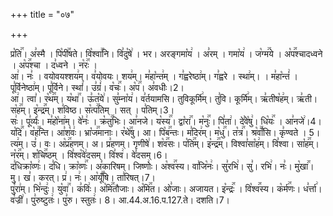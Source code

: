 +++
title = "०७"

+++


  
प्र꣡ति꣢꣯। अ꣣स्मै । पि꣡पी꣢꣯षते। वि꣡श्वा꣢꣯नि। वि꣣दु꣡षे꣢ । भर। अरङ्गमा꣡य꣢ । अ꣣रम् । गमा꣡य꣢ । ज꣡ग्म꣢꣯ये । अ꣡प꣢꣯श्चादध्वने । अ꣡प꣢꣯श्चा । द꣣ध्वने । न꣡रः꣢꣯ ।  
आ꣢। नः꣣ । वयोवयश्शय꣢म्। व꣣योवयः। शय꣢म्। म꣣हा꣡न्त꣢म् । ग꣣ह्वरेष्ठा꣢म्। ग꣣ह्वरे । स्था꣢म्। । म꣣हा꣡न्तं꣢ । पू꣣र्विनेष्ठा꣢म्। पू꣣र्विने। स्थां꣢। उ꣣ग्रं꣢। व꣡चः꣢꣯। अ꣡प꣢꣯। अ꣣वधीः।2।  
आ꣢। त्वा꣣। र꣡थ꣢꣯म्। य꣡था꣢꣯। ऊ꣣त꣡ये꣢। सु꣣म्ना꣡य꣢। व꣣र्तयामसि। तुविकूर्मि꣢म्। तु꣣वि। कूर्मि꣢म्। ऋ꣣तीष꣡ह꣢म्। ऋ꣣ती। स꣡ह꣢꣯म्। इ꣡न्द्र꣢꣯म्। श꣣विष्ठ। स꣡त्प꣢꣯तिम् । सत् । प꣣तिम्।3।  
सः꣢। पू꣣र्व्यः꣢। म꣣हो꣡ना꣢म्। वे꣣नः꣢ । क्र꣡तु꣢꣯भिः। आ꣣नजे। य꣡स्य꣢꣯। द्वा꣡रा꣢꣯। म꣡नुः꣢꣯। पि꣣ता꣢। दे꣣वे꣡षु꣢। धि꣡यः꣢꣯ । आ꣣नजे꣢।4।  
य꣡दि꣢꣯। व꣡ह꣢꣯न्ति। आ꣣श꣡वः꣢। भ्रा꣡ज꣢꣯मानाः। र꣡थे꣢꣯षु। आ। पि꣡ब꣢꣯न्तः। म꣣दिर꣢म्। म꣡धु꣢꣯। त꣡त्र꣢꣯। श्र꣡वाँ꣢꣯सि। कृ꣣ण्वते । 5।  
त्य꣢म्। उ꣣। वः। अ꣡प्र꣢꣯हणम्। अ। प्र꣣हणम्। गृणीषे꣢। श꣡व꣢꣯सः। प꣡ति꣢꣯म्। इ꣡न्द्र꣢꣯म्। विश्वा꣣सा꣡ह꣢म्। वि꣣श्वा। सा꣡ह꣢꣯म्। न꣡र꣢꣯म्। श꣡चि꣢꣯ष्ठम् । वि꣣श्व꣡वे꣢दसम्। वि꣣श्व꣢। वे꣣दसम्।6।  
द꣣धिक्रा꣡व्णः꣢। द꣣धि। क्रा꣡व्णः꣢꣯। अ꣣कारिषम्। जिष्णोः꣢। अ꣡श्व꣢꣯स्य। वा꣣जि꣡नः꣢। सु꣣रभि꣢। सु꣣। रभि꣢। नः꣣। मु꣡खा꣢꣯। मु। ख꣣। करत्। प्र꣢। नः꣢। आ꣡यूँ꣢꣯षि। ता꣣रिषत्।7।  
पु꣣रा꣢म्। भि꣣न्दुः꣢। यु꣡वा꣢꣯। क꣣विः꣢। अ꣡मि꣢꣯तौजाः। अ꣡मि꣢꣯त। ओ꣣जाः। अजायत। इ꣡न्द्रः꣢꣯ । वि꣡श्व꣢꣯स्य। क꣡र्म꣢꣯णः। ध꣣र्त्ता꣢। व꣣ज्री꣢। पु꣣रुष्टुतः꣢। पु꣣रु। स्तुतः꣢। 8।
आ.44.अ.16.प.127.ते। दशति।7।  
